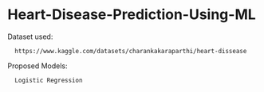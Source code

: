 # Heart-Disease-Prediction-Using-ML

Dataset used:

      https://www.kaggle.com/datasets/charankakaraparthi/heart-dissease
   
Proposed Models:

      Logistic Regression
